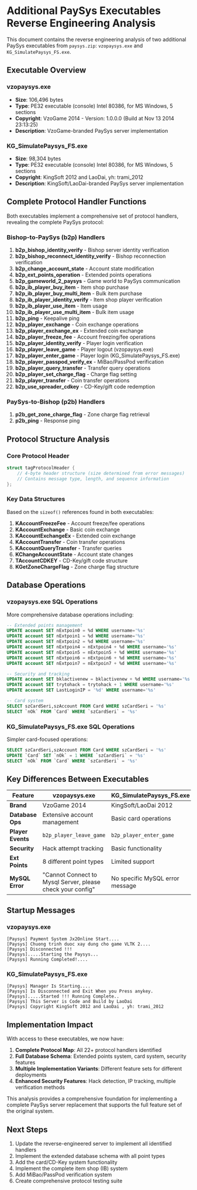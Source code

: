 # Additional PaySys Executables Reverse Engineering Analysis

This document contains the reverse engineering analysis of two additional PaySys executables from `paysys.zip`: `vzopaysys.exe` and `KG_SimulatePaysys_FS.exe`.

## Executable Overview

### vzopaysys.exe
- **Size**: 106,496 bytes  
- **Type**: PE32 executable (console) Intel 80386, for MS Windows, 5 sections
- **Copyright**: VzoGame 2014 - Version: 1.0.0.0 (Build at Nov 13 2014 23:13:25)
- **Description**: VzoGame-branded PaySys server implementation

### KG_SimulatePaysys_FS.exe  
- **Size**: 98,304 bytes
- **Type**: PE32 executable (console) Intel 80386, for MS Windows, 5 sections  
- **Copyright**: KingSoft 2012 and LaoDai, yh: trami_2012
- **Description**: KingSoft/LaoDai-branded PaySys server implementation

## Complete Protocol Handler Functions

Both executables implement a comprehensive set of protocol handlers, revealing the complete PaySys protocol:

### Bishop-to-PaySys (b2p) Handlers

1. **b2p_bishop_identity_verify** - Bishop server identity verification
2. **b2p_bishop_reconnect_identity_verify** - Bishop reconnection verification
3. **b2p_change_account_state** - Account state modification
4. **b2p_ext_points_operation** - Extended points operations
5. **b2p_gameworld_2_paysys** - Game world to PaySys communication
6. **b2p_ib_player_buy_item** - Item shop purchase
7. **b2p_ib_player_buy_multi_item** - Bulk item purchase
8. **b2p_ib_player_identity_verify** - Item shop player verification
9. **b2p_ib_player_use_item** - Item usage
10. **b2p_ib_player_use_multi_item** - Bulk item usage
11. **b2p_ping** - Keepalive ping
12. **b2p_player_exchange** - Coin exchange operations
13. **b2p_player_exchange_ex** - Extended coin exchange
14. **b2p_player_freeze_fee** - Account freezing/fee operations
15. **b2p_player_identity_verify** - Player login verification
16. **b2p_player_leave_game** - Player logout (vzopaysys.exe)
17. **b2p_player_enter_game** - Player login (KG_SimulatePaysys_FS.exe)
18. **b2p_player_passpod_verify_ex** - MiBao/PassPod verification
19. **b2p_player_query_transfer** - Transfer query operations
20. **b2p_player_set_charge_flag** - Charge flag setting
21. **b2p_player_transfer** - Coin transfer operations
22. **b2p_use_spreader_cdkey** - CD-Key/gift code redemption

### PaySys-to-Bishop (p2b) Handlers

1. **p2b_get_zone_charge_flag** - Zone charge flag retrieval
2. **p2b_ping** - Response ping

## Protocol Structure Analysis

### Core Protocol Header
```c
struct tagProtocolHeader {
    // 4-byte header structure (size determined from error messages)
    // Contains message type, length, and sequence information
};
```

### Key Data Structures
Based on the `sizeof()` references found in both executables:

1. **KAccountFreezeFee** - Account freeze/fee operations
2. **KAccountExchange** - Basic coin exchange
3. **KAccountExchangeEx** - Extended coin exchange  
4. **KAccountTransfer** - Coin transfer operations
5. **KAccountQueryTransfer** - Transfer queries
6. **KChangeAccountState** - Account state changes
7. **TAccountCDKEY** - CD-Key/gift code structure
8. **KGetZoneChargeFlag** - Zone charge flag structure

## Database Operations

### vzopaysys.exe SQL Operations
More comprehensive database operations including:

```sql
-- Extended points management
UPDATE account SET nExtpoin0 = %d WHERE username='%s'
UPDATE account SET nExtpoin1 = %d WHERE username='%s'  
UPDATE account SET nExtpoin2 = %d WHERE username='%s'
UPDATE account SET nExtpoin4 = nExtpoin4 + %d WHERE username='%s'
UPDATE account SET nExtpoin5 = nExtpoin5 + %d WHERE username='%s'
UPDATE account SET nExtpoin6 = nExtpoin6 + %d WHERE username='%s'
UPDATE account SET nExtpoin7 = nExtpoin7 + %d WHERE username='%s'

-- Security and tracking
UPDATE account SET bklactivenew = bklactivenew + %d WHERE username='%s'
UPDATE account SET trytohack = trytohack + 1 WHERE username='%s'
UPDATE account SET LastLoginIP = '%d' WHERE username='%s'

-- Card system
SELECT szCardSeri,szAccount FROM Card WHERE szCardSeri = '%s'
SELECT `nOk` FROM `Card` WHERE `szCardSeri` = '%s'
```

### KG_SimulatePaysys_FS.exe SQL Operations
Simpler card-focused operations:
```sql
SELECT szCardSeri,szAccount FROM Card WHERE szCardSeri = '%s'
UPDATE `Card` SET `nOk` = 1 WHERE `szCardSeri` = '%s'
SELECT `nOk` FROM `Card` WHERE `szCardSeri` = '%s'
```

## Key Differences Between Executables

| Feature | vzopaysys.exe | KG_SimulatePaysys_FS.exe |
|---------|---------------|-------------------------|
| **Brand** | VzoGame 2014 | KingSoft/LaoDai 2012 |
| **Database Ops** | Extensive account management | Basic card operations |
| **Player Events** | `b2p_player_leave_game` | `b2p_player_enter_game` |
| **Security** | Hack attempt tracking | Basic functionality |
| **Ext Points** | 8 different point types | Limited support |
| **MySQL Error** | "Cannot Connect to Mysql Server, please check your config" | No specific MySQL error message |

## Startup Messages

### vzopaysys.exe
```
[Paysys] Payment System Jx2Online Start....
[Paysys] Chuong trinh duoc xay dung cho game VLTK 2....
[Paysys] Disconnected !!!
[Paysys].....Starting the Paysys...
[Paysys] Running Completed!....
```

### KG_SimulatePaysys_FS.exe  
```
[Paysys] Manager Is Starting....
[Paysys] Is Disconnected and Exit When you Press anykey.
[Paysys].....Started !!! Running Complete..
[Paysys] This Server is Code and Build by LaoDai
[Paysys] Copyright KingSoft 2012 and LaoDai , yh: trami_2012
```

## Implementation Impact

With access to these executables, we now have:

1. **Complete Protocol Map**: All 22+ protocol handlers identified
2. **Full Database Schema**: Extended points system, card system, security features
3. **Multiple Implementation Variants**: Different feature sets for different deployments
4. **Enhanced Security Features**: Hack detection, IP tracking, multiple verification methods

This analysis provides a comprehensive foundation for implementing a complete PaySys server replacement that supports the full feature set of the original system.

## Next Steps

1. Update the reverse-engineered server to implement all identified handlers
2. Implement the extended database schema with all point types
3. Add the card/CD-Key system functionality
4. Implement the complete item shop (IB) system
5. Add MiBao/PassPod verification system
6. Create comprehensive protocol testing suite